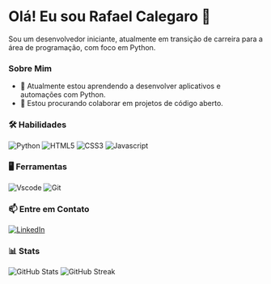 # Olá! Eu sou Rafael Calegaro 👋

Sou um desenvolvedor iniciante, atualmente em transição de carreira para a área de programação, com foco em Python.

### Sobre Mim

- 🌱 Atualmente estou aprendendo a desenvolver aplicativos e automações com Python.
- 👯 Estou procurando colaborar em projetos de código aberto.

### 🛠️ Habilidades

![Python](https://img.shields.io/badge/python-3670A0?style=for-the-badge&logo=python&logoColor=ffdd54)
![HTML5](https://img.shields.io/badge/HTML5-E34F26?style=for-the-badge&logo=html5&logoColor=white)
![CSS3](https://img.shields.io/badge/CSS3-1572B6?style=for-the-badge&logo=css3&logoColor=white)
![Javascript](https://img.shields.io/badge/JavaScript-F7DF1E?style=for-the-badge&logo=javascript&logoColor=black)

### 🖥️ Ferramentas

![Vscode](https://img.shields.io/badge/Vscode-007ACC?style=for-the-badge&logo=visual-studio-code&logoColor=white)
![Git](https://img.shields.io/badge/GIT-E44C30?style=for-the-badge&logo=git&logoColor=white)

### 📫 Entre em Contato

[![LinkedIn](https://img.shields.io/badge/LinkedIn-0077B5?style=for-the-badge&logo=linkedin&logoColor=white)](https://www.linkedin.com/in/rafaelcalegaro)

### 📊 Stats

![GitHub Stats](https://github-readme-stats.vercel.app/api?username=RafaelCalegaro2&theme=transparent&bg_color=000&border_color=30A3DC&show_icons=true&icon_color=30A3DC&title_color=E94D5F&text_color=FFF)
![GitHub Streak](https://streak-stats.demolab.com/?user=RafaelCalegaro2&theme=bear&background=000&border=30A3DC&dates=FFF)
